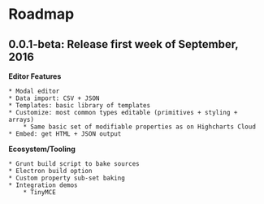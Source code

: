 # Roadmap

## 0.0.1-beta: Release first week of September, 2016

**Editor Features**

    * Modal editor
    * Data import: CSV + JSON 
    * Templates: basic library of templates
    * Customize: most common types editable (primitives + styling + arrays)
        * Same basic set of modifiable properties as on Highcharts Cloud
    * Embed: get HTML + JSON output

**Ecosystem/Tooling**
    
    * Grunt build script to bake sources
    * Electron build option
    * Custom property sub-set baking
    * Integration demos
        * TinyMCE